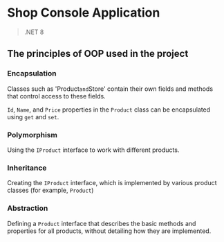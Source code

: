 # Shop Console Application

> .NET 8

## The principles of OOP used in the project

### Encapsulation

Classes such as 'Product` and `Store' contain their own fields and methods that control access to these fields.

`Id`, `Name`, and `Price` properties in the `Product` class can be encapsulated using `get` and `set`.

### Polymorphism

Using the `IProduct` interface to work with different products.

### Inheritance

Creating the `IProduct` interface, which is implemented by various product classes (for example, `Product`)

### Abstraction

Defining a `Product` interface that describes the basic methods and properties for all products, without detailing how they are implemented.
